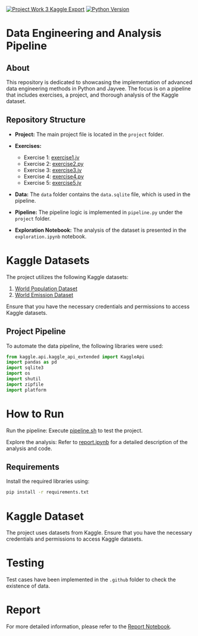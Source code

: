 [![Project Work 3 Kaggle Export](https://github.com/vinaychavda/made-template/actions/workflows/project-test.yml/badge.svg)](https://github.com/vinaychavda/made-template/actions/workflows/project-test.yml)
[![Python Version](https://img.shields.io/badge/Python-3.11.0-blue.svg)](https://www.python.org/downloads/release/python-3.x.x/)

# Data Engineering and Analysis Pipeline

## About

This repository is dedicated to showcasing the implementation of advanced data engineering methods in Python and Jayvee.
The focus is on a pipeline that includes exercises, a project, and thorough analysis of the Kaggle dataset.

## Repository Structure

- **Project:** The main project file is located in the `project` folder.
- **Exercises:**
    - Exercise 1: [exercise1.jv](./exercises/exercise1.jv)
    - Exercise 2: [exercise2.py](./exercises/exercise2.py)
    - Exercise 3: [exercise3.jv](./exercises/exercise3.jv)
    - Exercise 4: [exercise4.py](./exercises/exercise4.py)
    - Exercise 5: [exercise5.jv](./exercises/exercise5.jv)

- **Data:** The `data` folder contains the `data.sqlite` file, which is used in the pipeline.

- **Pipeline:** The pipeline logic is implemented in `pipeline.py` under the `project` folder.

- **Exploration Notebook:** The analysis of the dataset is presented in the `exploration.ipynb` notebook.

# Kaggle Datasets

The project utilizes the following Kaggle datasets:

1. [World Population Dataset](https://www.kaggle.com/datasets/iamsouravbanerjee/world-population-dataset?select=world_population.csv)
2. [World Emission Dataset](https://www.kaggle.com/datasets/thedevastator/global-fossil-co2-emissions-by-country-2002-2022/data?select=GCB2022v27_MtCO2_flat.csv)

Ensure that you have the necessary credentials and permissions to access Kaggle datasets.


## Project Pipeline

To automate the data pipeline, the following libraries were used:

```python
from kaggle.api.kaggle_api_extended import KaggleApi
import pandas as pd
import sqlite3
import os
import shutil
import zipfile
import platform
````

# How to Run

Run the pipeline: Execute [pipeline.sh](./project/pipeline.sh) to test the project.

Explore the analysis: Refer to [report.ipynb](./project/report.ipynb) for a detailed description of the analysis and code.

## Requirements

Install the required libraries using:

```bash
pip install -r requirements.txt
```

# Kaggle Dataset

The project uses datasets from Kaggle. Ensure that you have the necessary credentials and permissions to access Kaggle
datasets.

# Testing

Test cases have been implemented in the `.github` folder to check the existence of data.

# Report

For more detailed information, please refer to the [Report Notebook](./project/report.ipynb).
